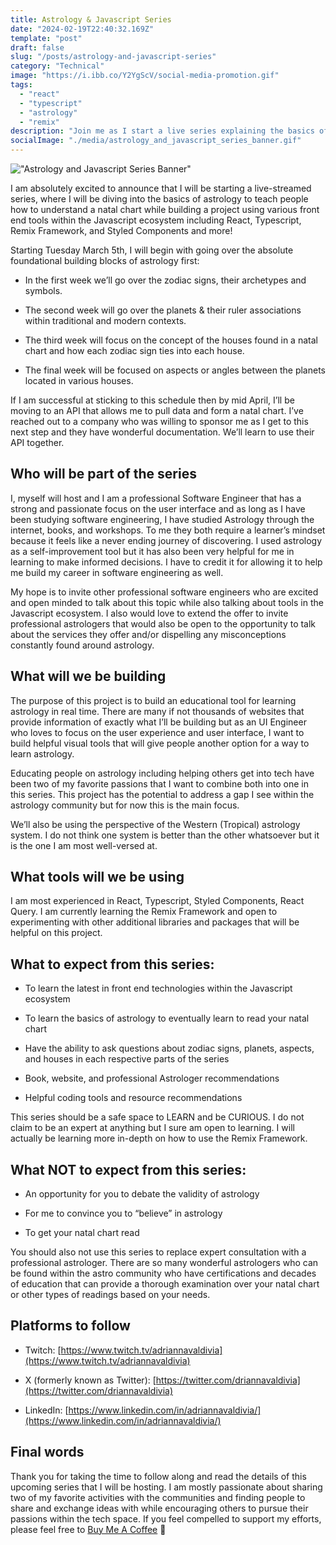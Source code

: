 ```yaml
---
title: Astrology & Javascript Series
date: "2024-02-19T22:40:32.169Z"
template: "post"
draft: false
slug: "/posts/astrology-and-javascript-series"
category: "Technical"
image: "https://i.ibb.co/Y2YgScV/social-media-promotion.gif"
tags:
  - "react"
  - "typescript"
  - "astrology"
  - "remix"
description: "Join me as I start a live series explaining the basics of astrology while building a project using javascript ecosystem tools"
socialImage: "./media/astrology_and_javascript_series_banner.gif"
---
```


!["Astrology and Javascript Series Banner"](/media/astrology_and_javascript_series_banner.gif)

I am absolutely excited to announce that I will be starting a live-streamed series, where I will be diving into the basics of astrology to teach people how to understand a natal chart while building a project using various front end tools within the Javascript ecosystem including React, Typescript, Remix Framework, and Styled Components and more!

Starting Tuesday March 5th, I will begin with going over the absolute foundational building blocks of astrology first:

-   In the first week we’ll go over the zodiac signs, their archetypes and symbols.
    
-   The second week will go over the planets & their ruler associations within traditional and modern contexts.
    
-   The third week will focus on the concept of the houses found in a natal chart and how each zodiac sign ties into each house.
    
-   The final week will be focused on aspects or angles between the planets located in various houses.
    

If I am successful at sticking to this schedule then by mid April, I’ll be moving to an API that allows me to pull data and form a natal chart. I’ve reached out to a company who was willing to sponsor me as I get to this next step and they have wonderful documentation. We’ll learn to use their API together.

## Who will be part of the series

I, myself will host and I am a professional Software Engineer that has a strong and passionate focus on the user interface and as long as I have been studying software engineering, I have studied Astrology through the internet, books, and workshops. To me they both require a learner’s mindset because it feels like a never ending journey of discovering. I used astrology as a self-improvement tool but it has also been very helpful for me in learning to make informed decisions. I have to credit it for allowing it to help me build my career in software engineering as well.

My hope is to invite other professional software engineers who are excited and open minded to talk about this topic while also talking about tools in the Javascript ecosystem. I also would love to extend the offer to invite professional astrologers that would also be open to the opportunity to talk about the services they offer and/or dispelling any misconceptions constantly found around astrology.

## What will we be building

The purpose of this project is to build an educational tool for learning astrology in real time. There are many if not thousands of websites that provide information of exactly what I’ll be building but as an UI Engineer who loves to focus on the user experience and user interface, I want to build helpful visual tools that will give people another option for a way to learn astrology.

Educating people on astrology including helping others get into tech have been two of my favorite passions that I want to combine both into one in this series. This project has the potential to address a gap I see within the astrology community but for now this is the main focus.

We’ll also be using the perspective of the Western (Tropical) astrology system. I do not think one system is better than the other whatsoever but it is the one I am most well-versed at.

## What tools will we be using

I am most experienced in React, Typescript, Styled Components, React Query. I am currently learning the Remix Framework and open to experimenting with other additional libraries and packages that will be helpful on this project.

## What to expect from this series:

-   To learn the latest in front end technologies within the Javascript ecosystem
    
-   To learn the basics of astrology to eventually learn to read your natal chart
    
-   Have the ability to ask questions about zodiac signs, planets, aspects, and houses in each respective parts of the series
    
-   Book, website, and professional Astrologer recommendations
    
-   Helpful coding tools and resource recommendations
    

This series should be a safe space to LEARN and be CURIOUS. I do not claim to be an expert at anything but I sure am open to learning. I will actually be learning more in-depth on how to use the Remix Framework.

## What NOT to expect from this series:

-   An opportunity for you to debate the validity of astrology
    
-   For me to convince you to “believe” in astrology
    
-   To get your natal chart read
    

You should also not use this series to replace expert consultation with a professional astrologer. There are so many wonderful astrologers who can be found within the astro community who have certifications and decades of education that can provide a thorough examination over your natal chart or other types of readings based on your needs.

## Platforms to follow

-   Twitch: [https://www.twitch.tv/adriannavaldivia](https://www.twitch.tv/adriannavaldivia)
    
-   X (formerly known as Twitter): [https://twitter.com/driannavaldivia](https://twitter.com/driannavaldivia)
    
-   LinkedIn: [https://www.linkedin.com/in/adriannavaldivia/](https://www.linkedin.com/in/adriannavaldivia/)
    

## Final words

Thank you for taking the time to follow along and read the details of this upcoming series that I will be hosting. I am mostly passionate about sharing two of my favorite activities with the communities and finding people to share and exchange ideas with while encouraging others to pursue their passions within the tech space. If you feel compelled to support my efforts, please feel free to [Buy Me A Coffee](https://www.buymeacoffee.com/adriannavaldivia) 💜
